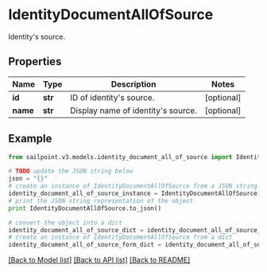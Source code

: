 # IdentityDocumentAllOfSource

Identity's source.

## Properties

Name | Type | Description | Notes
------------ | ------------- | ------------- | -------------
**id** | **str** | ID of identity&#39;s source. | [optional] 
**name** | **str** | Display name of identity&#39;s source. | [optional] 

## Example

```python
from sailpoint.v3.models.identity_document_all_of_source import IdentityDocumentAllOfSource

# TODO update the JSON string below
json = "{}"
# create an instance of IdentityDocumentAllOfSource from a JSON string
identity_document_all_of_source_instance = IdentityDocumentAllOfSource.from_json(json)
# print the JSON string representation of the object
print IdentityDocumentAllOfSource.to_json()

# convert the object into a dict
identity_document_all_of_source_dict = identity_document_all_of_source_instance.to_dict()
# create an instance of IdentityDocumentAllOfSource from a dict
identity_document_all_of_source_form_dict = identity_document_all_of_source.from_dict(identity_document_all_of_source_dict)
```
[[Back to Model list]](../README.md#documentation-for-models) [[Back to API list]](../README.md#documentation-for-api-endpoints) [[Back to README]](../README.md)


